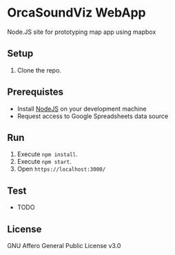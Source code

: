 # OrcaSoundViz WebApp

Node.JS site for prototyping map app using mapbox

## Setup

1. Clone the repo.

## Prerequistes

- Install [NodeJS](https://nodejs.org/en/download/package-manager/) on your development machine
- Request access to Google Spreadsheets data source

## Run

1. Execute `npm install`.
2. Execute `npm start`.
3. Open `https://localhost:3000/`

## Test

- TODO

## License

GNU Affero General Public License v3.0
